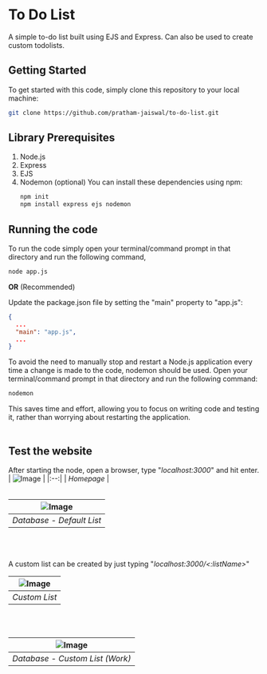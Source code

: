 # To Do List
A simple to-do list built using EJS and Express. Can also be used to create custom todolists.

## Getting Started
To get started with this code, simply clone this repository to your local machine:
```bash
git clone https://github.com/pratham-jaiswal/to-do-list.git
```

## Library Prerequisites
1. Node.js
2. Express
3. EJS
4. Nodemon (optional)
    You can install these dependencies using npm:
    ```bash
    npm init
    npm install express ejs nodemon
    ```

## Running the code
To run the code simply open your terminal/command prompt in that directory and run the following command,
```bash
node app.js
```

**OR** (Recommended)

Update the package.json file by setting the "main" property to "app.js":
```json
{
  ...
  "main": "app.js",
  ...
}
```

To avoid the need to manually stop and restart a Node.js application every time a change is made to the code, nodemon should be used. Open your terminal/command prompt in that directory and run the following command:
```bash
nodemon
```

This saves time and effort, allowing you to focus on writing code and testing it, rather than worrying about restarting the application.
<br/><br/>

## Test the website
After starting the node, open a browser, type "*localhost:3000*" and hit enter.
| ![Image](https://i.imgur.com/NdWGIFF.png) |
|:--:|
| <i>Homepage</i> |
<br/><br/>

| ![Image](https://i.imgur.com/zfGUIaX.png) |
|:--:|
| <i>Database - Default List</i> |
<br/><br/>

A custom list can be created by just typing "*localhost:3000/<:listName>*"

| ![Image](https://i.imgur.com/BX8absC.png) |
|:--:|
| <i>Custom List</i> |
<br/><br/>

| ![Image](https://i.imgur.com/lgKKjmX.png) |
|:--:|
| <i>Database - Custom List (Work)</i> |
<br/><br/>